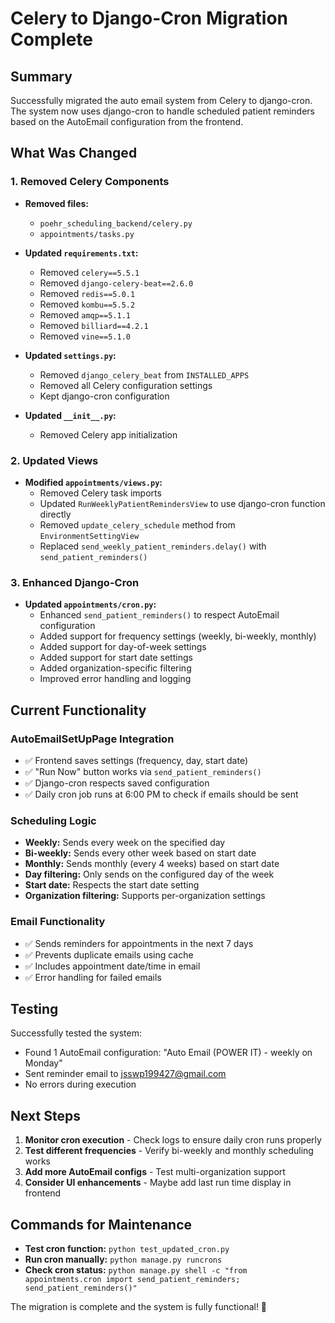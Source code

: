 # Celery to Django-Cron Migration Complete

## Summary

Successfully migrated the auto email system from Celery to django-cron. The system now uses django-cron to handle scheduled patient reminders based on the AutoEmail configuration from the frontend.

## What Was Changed

### 1. Removed Celery Components
- **Removed files:**
  - `poehr_scheduling_backend/celery.py`
  - `appointments/tasks.py`
  
- **Updated `requirements.txt`:**
  - Removed `celery==5.5.1`
  - Removed `django-celery-beat==2.6.0`
  - Removed `redis==5.0.1`
  - Removed `kombu==5.5.2`
  - Removed `amqp==5.1.1`
  - Removed `billiard==4.2.1`
  - Removed `vine==5.1.0`

- **Updated `settings.py`:**
  - Removed `django_celery_beat` from `INSTALLED_APPS`
  - Removed all Celery configuration settings
  - Kept django-cron configuration

- **Updated `__init__.py`:**
  - Removed Celery app initialization

### 2. Updated Views
- **Modified `appointments/views.py`:**
  - Removed Celery task imports
  - Updated `RunWeeklyPatientRemindersView` to use django-cron function directly
  - Removed `update_celery_schedule` method from `EnvironmentSettingView`
  - Replaced `send_weekly_patient_reminders.delay()` with `send_patient_reminders()`

### 3. Enhanced Django-Cron
- **Updated `appointments/cron.py`:**
  - Enhanced `send_patient_reminders()` to respect AutoEmail configuration
  - Added support for frequency settings (weekly, bi-weekly, monthly)
  - Added support for day-of-week settings
  - Added support for start date settings
  - Added organization-specific filtering
  - Improved error handling and logging

## Current Functionality

### AutoEmailSetUpPage Integration
- ✅ Frontend saves settings (frequency, day, start date)
- ✅ "Run Now" button works via `send_patient_reminders()`
- ✅ Django-cron respects saved configuration
- ✅ Daily cron job runs at 6:00 PM to check if emails should be sent

### Scheduling Logic
- **Weekly:** Sends every week on the specified day
- **Bi-weekly:** Sends every other week based on start date
- **Monthly:** Sends monthly (every 4 weeks) based on start date
- **Day filtering:** Only sends on the configured day of the week
- **Start date:** Respects the start date setting
- **Organization filtering:** Supports per-organization settings

### Email Functionality
- ✅ Sends reminders for appointments in the next 7 days
- ✅ Prevents duplicate emails using cache
- ✅ Includes appointment date/time in email
- ✅ Error handling for failed emails

## Testing

Successfully tested the system:
- Found 1 AutoEmail configuration: "Auto Email (POWER IT) - weekly on Monday"
- Sent reminder email to jsswp199427@gmail.com
- No errors during execution

## Next Steps

1. **Monitor cron execution** - Check logs to ensure daily cron runs properly
2. **Test different frequencies** - Verify bi-weekly and monthly scheduling works
3. **Add more AutoEmail configs** - Test multi-organization support
4. **Consider UI enhancements** - Maybe add last run time display in frontend

## Commands for Maintenance

- **Test cron function:** `python test_updated_cron.py`
- **Run cron manually:** `python manage.py runcrons`
- **Check cron status:** `python manage.py shell -c "from appointments.cron import send_patient_reminders; send_patient_reminders()"`

The migration is complete and the system is fully functional! 🎉
